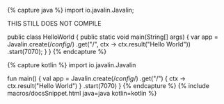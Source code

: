 {% capture java %}
import io.javalin.Javalin;

THIS STILL DOES NOT COMPILE

public class HelloWorld {
    public static void main(String[] args) {
        var app = Javalin.create(/*config*/)
            .get("/", ctx -> ctx.result("Hello World"))
            .start(7070);
    }
}
{% endcapture %}

{% capture kotlin %}
import io.javalin.Javalin

fun main() {
    val app = Javalin.create(/*config*/)
        .get("/") { ctx -> ctx.result("Hello World") }
        .start(7070)
}
{% endcapture %}
{% include macros/docsSnippet.html java=java kotlin=kotlin %}
